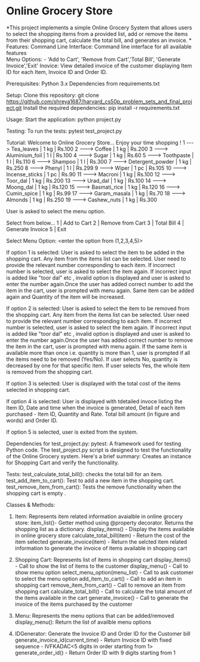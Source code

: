 # Online Grocery Store
*This project implements a simple Online Grocery System that allows users to select the shopping items from a provided list, add or remove the items from their shopping cart, calculate the total bill, and generates an invoice.
*
Features:
Command Line Interface: Command line interface for all available features  
Menu Options: - 'Add to Cart', 'Remove from Cart','Total Bill', 'Generate Invoice','Exit'
Inovice: View detailed invoice of the customer displaying Item ID for each Item, Invoice ID and Order ID.

Prerequisites:
Python 3.x
Dependencies from requirements.txt

Setup:
Clone this repository: git clone https://github.com/shreya1687/harvard_cs50p_problem_sets_and_final_project.git
Install the required dependencies: pip install -r requirements.txt

Usage:
Start the application: python project.py

Testing:
To run the tests: pytest test_project.py

Tutorial:
Welcome to Online Grocery Store... Enjoy your time shopping ! 
1 ---> Tea_leaves | 1 kg | Rs.100
2 ---> Coffee | 1 kg | Rs.200
3 ---> Aluminium_foil | 1 l | Rs.100
4 ---> Sugar | 1 kg | Rs.60
5 ---> Toothpaste | 1 l | Rs.110
6 ---> Shampoo | 1 l | Rs.300
7 ---> Detergent_powder | 1 kg | Rs.250
8 ---> Phenyl | 1 l | Rs.299
9 ---> Wiper | 1 pc | Rs.105
10 ---> Incense_sticks | 1 pc | Rs.90
11 ---> Macroni | 1 kg | Rs.100
12 ---> Toor_dal | 1 kg | Rs.200
13 ---> Urad_dal | 1 kg | Rs.100
14 ---> Moong_dal | 1 kg | Rs.120
15 ---> Basmati_rice | 1 kg | Rs.120
16 ---> Cumin_spice | 1 kg | Rs.99
17 ---> Garam_masala | 1 kg | Rs.70
18 ---> Almonds | 1 kg | Rs.250
19 ---> Cashew_nuts | 1 kg | Rs.300

User is asked to select the menu option.

Select from below...
1 | Add to Cart
2 | Remove from Cart
3 | Total Bill
4 | Generate Invoice
5 | Exit

Select Menu Option: <enter the option from (1,2,3,4,5)>

If option 1 is selected:
User is asked to select the item to be added in the shopping cart. Any item from the items list can be selected. User need to provide the relevant number corresponding to each item. If incorrect number is selected, user is asked to select the item again. If incorrect input is added like "toor dal" etc , invalid option is displayed and user is asked to enter the number again.Once the user has added correct number to add the item in the cart, user is prompted with menu again. Same item can be added again and Quantity of the item will be increased.

If option 2 is selected:
User is asked to select the item to be removed from the shopping cart. Any item from the items list can be selected. User need to provide the relevant number corresponding to each item. If incorrect number is selected, user is asked to select the item again. If incorrect input is added like "toor dal" etc , invalid option is displayed and user is asked to enter the number again.Once the user has added correct number to remove the item in the cart, user is prompted with menu again. If the same item is available more than once i.e. quantity is more than 1, user is prompted if all the items need to be removed (Yes/No). If user selects No, quantity is decreased by one for that specific item. If user selects Yes, the whole item is removed from the shopping cart. 

If option 3 is selected:
User is displayed with the total cost of the items selected in shopping cart.

If option 4 is selected:
User is displayed with tdetailed invoce listing the Item ID, Date and time when the invoice is generated, Detail of each item purchased - Item ID, Quantity and Rate. Total bill amount (in figure and words) and Order ID.

If option 5 is selected, user is exited from the system.


Dependencies for test_project.py:
pytest: A framework used for testing Python code.
The test_project.py script is designed to test the functionality of the Online Grocery system. Here's a brief summary:
Creates an instance for Shopping Cart and verify the functionality.

Tests:
test_calculate_total_bill(): checks the total bill for an item.
test_add_item_to_cart(): Test to add a new item in the shopping cart.
test_remove_item_from_cart(): Tests the remove functionality when the shopping cart is empty .


Classes & Methods:
1. Item:
Represents item related information avaialble in online grocery store:
item_list()- Getter method using @property decorator. Returns the shopping list as a dictionary.
display_items() - Display the items available in online grocery store
calculate_total_bill(item) - Return the cost of the item selected
generate_invoice(item) - Return the selcted item related information to generate the invoice of items available in shopping cart

2. Shopping Cart:
Represents list of items in shopping cart
display_items() - Call to show the list of items to the customer
display_menu() - Call to show menu option
select_menu_option(menu_list) - Call to ask customer to select the menu option
add_item_to_cart() - Call to add an item in shopping cart
remove_item_from_cart() - Call to remove an item from shopping cart
calculate_total_bill() - Call to calculate the total amount of the items available in the cart
generate_invoice() - Call to generate the invoice of the items purchased by the customer

3. Menu:
Represents the menu options that can be added/removed 
display_menu(): Return the list of availble menu options

4. IDGenerator:
Generate the Invoice ID and Order ID for the Customer bill
generate_invoice_id(current_time) - Return Invoice ID with fixed sequence - IVFKA<last two digit of year>DAC<5 digits in order starting from 1>
generate_order_id() - Return Order ID with 9 digits starting from 1
